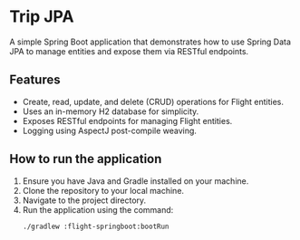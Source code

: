 # Trip JPA

A simple Spring Boot application that demonstrates how to use Spring Data JPA to manage entities and expose them via RESTful endpoints.

## Features
- Create, read, update, and delete (CRUD) operations for Flight entities.
- Uses an in-memory H2 database for simplicity.
- Exposes RESTful endpoints for managing Flight entities.
- Logging using AspectJ post-compile weaving.

## How to run the application
1. Ensure you have Java and Gradle installed on your machine.
2. Clone the repository to your local machine.
3. Navigate to the project directory.
4. Run the application using the command:
   ```
   ./gradlew :flight-springboot:bootRun
   ```